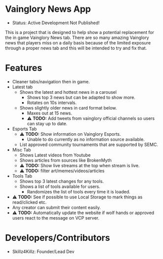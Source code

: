 # Vainglory News App

- Status: Active Development Not Published!

This is a project that is designed to help show a potential replacement for the in game Vainglory News tab. There are so many amazing Vainglory news that players miss on a daily basis because of the limited exposure through a proper news tab and this will be intended to try and fix that.

# Features

- Cleaner tabs/navigation then in game.
- Latest tab
	- Shows the latest and hottest news in a carousel
		- Shows top 3 news but can be adapted to show more.
		- Rotates on 10s intervals.
	- Shows slightly older news in card format below.
		- Maxes out at 15 news.
		- ⚠ **TODO:** Add tweets from vainglory official channels so users can stay up to date.
- Esports Tab
	- ⚠ **TODO:** Show information on Vainglory Esports.
		- Unable to do currently as no information source available.
	- List approved community tournaments that are supported by SEMC.
- Misc Tab
	- Shows Latest videos from Youtube
	- Shows articles from sources like BrokenMyth
	- ⚠ **TODO:** Show live streams at the top when stream is live.
	- ⚠ **TODO:** filter art/memes/videos/articles
- Tools Tab
	- Shows top 3 latest changes for any tools.
	- Shows a list of tools available for users.
		- Randomizes the list of tools every time it is loaded.
- ⚠ **TODO:** See if possible to use Local Storage to mark things as read/clicked etc.
- Any creator can submit their content easily.
- ⚠ **TODO:** Automatically update the website if wolf hands or approved users react to the message on VCP server.

# Developers/Contributors

- Skillz4Killz: Founder/Lead Dev



